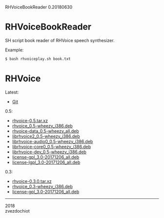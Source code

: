 RHVoiceBookReader
0.20180630

# RHVoiceBookReader

SH script book reader of RHVoice speech synthesizer.

Example:

```bash
$ bash rhvoiceplay.sh book.txt
```

# RHVoice

Latest:

* [Git](https://github.com/Olga-Yakovleva/RHVoice)

0.5:

* [rhvoice-0.5.tar.xz](https://sourceforge.net/projects/debiannoofficial/files/src/sound/speak/rhvoice-0.5.tar.xz)
* [rhvoice_0.5-wheezy_i386.deb](https://sourceforge.net/projects/debiannoofficial/files/wheezy-update/sound/rhvoice_0.5-wheezy_i386.deb)
* [rhvoice-data_0.5-wheezy_all.deb](https://sourceforge.net/projects/debiannoofficial/files/wheezy-update/sound/rhvoice-data_0.5-wheezy_all.deb)
* [librhvoice2_0.5-wheezy_i386.deb](https://sourceforge.net/projects/debiannoofficial/files/wheezy-update/libs/librhvoice2_0.5-wheezy_i386.deb)
* [librhvoice-audio0_0.5-wheezy_i386.deb](https://sourceforge.net/projects/debiannoofficial/files/wheezy-update/libs/librhvoice-audio0_0.5-wheezy_i386.deb)
* [librhvoice-core0_0.5-wheezy_i386.deb](https://sourceforge.net/projects/debiannoofficial/files/wheezy-update/libs/librhvoice-core0_0.5-wheezy_i386.deb)
* [librhvoice-dev_0.5-wheezy_i386.deb](https://sourceforge.net/projects/debiannoofficial/files/wheezy-update/libdevel/librhvoice-dev_0.5-wheezy_i386.deb)
* [license-gpl_3.0-20171206_all.deb](https://sourceforge.net/projects/debiannoofficial/files/wheezy-update/doc/license-gpl_3.0-20171206_all.deb)
* [license-lgpl_3.0-20171206_all.deb](https://sourceforge.net/projects/debiannoofficial/files/wheezy-update/doc/license-lgpl_3.0-20171206_all.deb)

0.3:

* [rhvoice-0.3.0.tar.xz](https://sourceforge.net/projects/debiannoofficial/files/src/sound/speak/rhvoice-0.3.0.tar.xz)
* [rhvoice_0.3-wheezy_i386.deb](https://sourceforge.net/projects/debiannoofficial/files/wheezy-update/sound/rhvoice_0.3-wheezy_i386.deb)
* [license-gpl_3.0-20171206_all.deb](https://sourceforge.net/projects/debiannoofficial/files/wheezy-update/doc/license-gpl_3.0-20171206_all.deb)

---  
2018  
zvezdochiot

